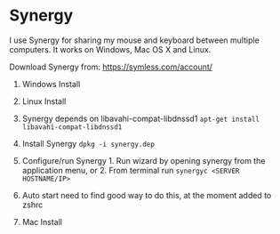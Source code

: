 # Synergy

I use Synergy for sharing my mouse and keyboard between multiple computers.
It works on Windows, Mac OS X and Linux.

Download Synergy from:
https://symless.com/account/

 1. Windows Install

 2. Linux Install

  1. Synergy depends on libavahi-compat-libdnssd1
  `apt-get install libavahi-compat-libdnssd1`
  2. Install Synergy
        `dpkg -i synergy.dep`
  3. Configure/run Synergy
    1. Run wizard by opening synergy from the application menu, or
    2. From terminal run `synergyc <SERVER HOSTNAME/IP>`
  4. Auto start
   need to find good way to do this, at the moment added to zshrc

 3. Mac Install
